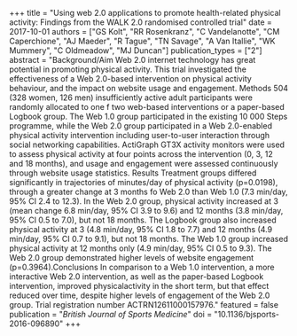 +++
title = "Using web 2.0 applications to promote health-related physical activity: Findings from the WALK 2.0 randomised controlled trial"
date = 2017-10-01
authors = ["GS Kolt", "RR Rosenkranz", "C Vandelanotte", "CM Caperchione", "AJ Maeder", "R Tague", "TN Savage", "A Van Itallie", "WK Mummery", "C Oldmeadow", "MJ Duncan"]
publication_types = ["2"]
abstract = "Background/Aim Web 2.0 internet technology has great potential in promoting physical activity. This trial investigated the effectiveness of a Web 2.0-based intervention on physical activity behaviour, and the impact on website usage and engagement. Methods 504 (328 women, 126 men) insufficiently active adult participants were randomly allocated to one f two web-based interventions or a paper-based Logbook group. The Web 1.0 group participated in the existing 10 000 Steps programme, while the Web 2.0 group participated in a Web 2.0-enabled physical activity intervention including user-to-user interaction through social networking capabilities. ActiGraph GT3X activity monitors were used to assess physical activity at four points across the intervention (0, 3, 12 and 18 months), and usage and engagement were assessed continuously through website usage statistics. Results Treatment groups differed significantly in trajectories of minutes/day of physical activity (p=0.0198), through a greater change at 3 months fo Web 2.0 than Web 1.0 (7.3 min/day, 95% CI 2.4 to 12.3). In the Web 2.0 group, physical activity increased at 3 (mean change 6.8 min/day, 95% CI 3.9 to 9.6) and 12 months (3.8 min/day, 95% CI 0.5 to 7.0), but not 18 months. The Logbook group also increased physical activity at 3 (4.8 min/day, 95% CI 1.8 to 7.7) and 12 months (4.9 min/day, 95% CI 0.7 to 9.1), but not 18 months. The Web 1.0 group increased physical activity at 12 months only (4.9 min/day, 95% CI 0.5 to 9.3). The Web 2.0 group demonstrated higher levels of website engagement (p=0.3964).Conclusions In comparison to a Web 1.0 intervention, a more interactive Web 2.0 intervention, as well as the paper-based Logbook intervention, improved physicalactivity in the short term, but that effect reduced over time, despite higher levels of engagement of the Web 2.0 group. Trial registration number ACTRN12611000157976."
featured = false
publication = "*British Journal of Sports Medicine*"
doi = "10.1136/bjsports-2016-096890"
+++

